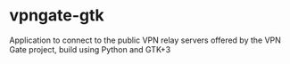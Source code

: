 # vpngate-gtk
Application to connect to the public VPN relay servers offered by the VPN Gate project, build using Python and GTK+3
